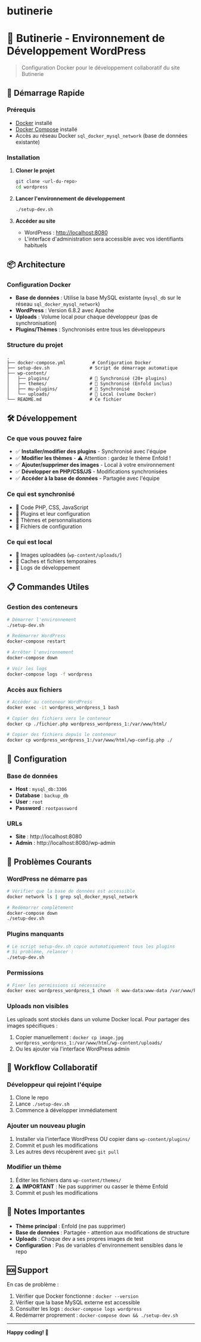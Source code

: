 # butinerie

# 🏪 Butinerie - Environnement de Développement WordPress

> Configuration Docker pour le développement collaboratif du site Butinerie

## 🚀 Démarrage Rapide

### Prérequis
- [Docker](https://docs.docker.com/get-docker/) installé
- [Docker Compose](https://docs.docker.com/compose/install/) installé
- Accès au réseau Docker `sql_docker_mysql_network` (base de données existante)

### Installation

1. **Cloner le projet**
   ```bash
   git clone <url-du-repo>
   cd wordpress
   ```

2. **Lancer l'environnement de développement**
   ```bash
   ./setup-dev.sh
   ```

3. **Accéder au site**
   - WordPress : [http://localhost:8080](http://localhost:8080)
   - L'interface d'administration sera accessible avec vos identifiants habituels

## 📦 Architecture

### Configuration Docker
- **Base de données** : Utilise la base MySQL existante (`mysql_db` sur le réseau `sql_docker_mysql_network`)
- **WordPress** : Version 6.8.2 avec Apache
- **Uploads** : Volume local pour chaque développeur (pas de synchronisation)
- **Plugins/Thèmes** : Synchronisés entre tous les développeurs

### Structure du projet
```
.
├── docker-compose.yml          # Configuration Docker
├── setup-dev.sh               # Script de démarrage automatique
├── wp-content/
│   ├── plugins/               # 🔄 Synchronisé (20+ plugins)
│   ├── themes/                # 🔄 Synchronisé (Enfold inclus)
│   ├── mu-plugins/            # 🔄 Synchronisé
│   └── uploads/               # 📱 Local (volume Docker)
└── README.md                  # Ce fichier
```

## 🛠️ Développement

### Ce que vous pouvez faire
- ✅ **Installer/modifier des plugins** - Synchronisé avec l'équipe
- ✅ **Modifier les thèmes** - ⚠️ Attention : gardez le thème Enfold !
- ✅ **Ajouter/supprimer des images** - Local à votre environnement
- ✅ **Développer en PHP/CSS/JS** - Modifications synchronisées
- ✅ **Accéder à la base de données** - Partagée avec l'équipe

### Ce qui est synchronisé
- 🔄 Code PHP, CSS, JavaScript
- 🔄 Plugins et leur configuration
- 🔄 Thèmes et personnalisations
- 🔄 Fichiers de configuration

### Ce qui est local
- 📱 Images uploadées (`wp-content/uploads/`)
- 📱 Caches et fichiers temporaires
- 📱 Logs de développement

## 📋 Commandes Utiles

### Gestion des conteneurs
```bash
# Démarrer l'environnement
./setup-dev.sh

# Redémarrer WordPress
docker-compose restart

# Arrêter l'environnement
docker-compose down

# Voir les logs
docker-compose logs -f wordpress
```

### Accès aux fichiers
```bash
# Accéder au conteneur WordPress
docker exec -it wordpress_wordpress_1 bash

# Copier des fichiers vers le conteneur
docker cp ./fichier.php wordpress_wordpress_1:/var/www/html/

# Copier des fichiers depuis le conteneur
docker cp wordpress_wordpress_1:/var/www/html/wp-config.php ./
```

## 🔧 Configuration

### Base de données
- **Host** : `mysql_db:3306`
- **Database** : `backup_db`
- **User** : `root`
- **Password** : `rootpassword`

### URLs
- **Site** : http://localhost:8080
- **Admin** : http://localhost:8080/wp-admin

## 🚨 Problèmes Courants

### WordPress ne démarre pas
```bash
# Vérifier que la base de données est accessible
docker network ls | grep sql_docker_mysql_network

# Redémarrer complètement
docker-compose down
./setup-dev.sh
```

### Plugins manquants
```bash
# Le script setup-dev.sh copie automatiquement tous les plugins
# Si problème, relancer :
./setup-dev.sh
```

### Permissions
```bash
# Fixer les permissions si nécessaire
docker exec wordpress_wordpress_1 chown -R www-data:www-data /var/www/html/wp-content/
```

### Uploads non visibles
Les uploads sont stockés dans un volume Docker local. Pour partager des images spécifiques :
1. Copier manuellement : `docker cp image.jpg wordpress_wordpress_1:/var/www/html/wp-content/uploads/`
2. Ou les ajouter via l'interface WordPress admin

## 👥 Workflow Collaboratif

### Développeur qui rejoint l'équipe
1. Clone le repo
2. Lance `./setup-dev.sh`
3. Commence à développer immédiatement

### Ajouter un nouveau plugin
1. Installer via l'interface WordPress OU copier dans `wp-content/plugins/`
2. Commit et push les modifications
3. Les autres devs récupèrent avec `git pull`

### Modifier un thème
1. Éditer les fichiers dans `wp-content/themes/`
2. ⚠️ **IMPORTANT** : Ne pas supprimer ou casser le thème Enfold
3. Commit et push les modifications

## 📝 Notes Importantes

- **Thème principal** : Enfold (ne pas supprimer)
- **Base de données** : Partagée - attention aux modifications de structure
- **Uploads** : Chaque dev a ses propres images de test
- **Configuration** : Pas de variables d'environnement sensibles dans le repo

## 🆘 Support

En cas de problème :
1. Vérifier que Docker fonctionne : `docker --version`
2. Vérifier que la base MySQL externe est accessible
3. Consulter les logs : `docker-compose logs wordpress`
4. Redémarrer proprement : `docker-compose down && ./setup-dev.sh`

---

**Happy coding! 🚀**